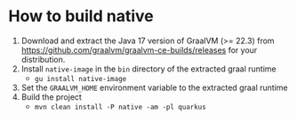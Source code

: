 # How to build native

1. Download and extract the Java 17 version of GraalVM (>= 22.3) from
https://github.com/graalvm/graalvm-ce-builds/releases
for your distribution.
2. Install `native-image` in the `bin` directory of the extracted graal
runtime
   * `gu install native-image`
3. Set the `GRAALVM_HOME` environment variable to the extracted
graal runtime
4. Build the project
   * `mvn clean install -P native -am -pl quarkus`
